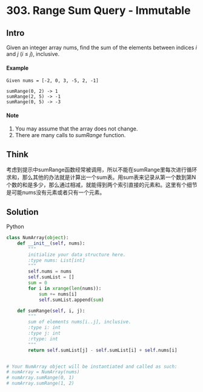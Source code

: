 # 303. Range Sum Query - Immutable


## Intro

Given an integer array nums, find the sum of the elements between indices *i* and *j* (*i* ≤ *j*), inclusive.

#### Example

```
Given nums = [-2, 0, 3, -5, 2, -1]

sumRange(0, 2) -> 1
sumRange(2, 5) -> -1
sumRange(0, 5) -> -3
```

#### Note

1. You may assume that the array does not change.
2. There are many calls to *sumRange* function.

## Think

考虑到提示中sumRange函数经常被调用，所以不能在sumRange里每次进行循环求和，那么其他的办法就是计算出一个sum表。用sum表来记录从第一个数到第N个数的和是多少，那么通过相减，就能得到两个索引直接的元素和。这里有个细节是可能nums没有元素或者只有一个元素。

## Solution

Python
 
```python
class NumArray(object):
    def __init__(self, nums):
        """
        initialize your data structure here.
        :type nums: List[int]
        """
        self.nums = nums
        self.sumList = []
        sum = 0
        for i in xrange(len(nums)):
            sum += nums[i]
            self.sumList.append(sum)

    def sumRange(self, i, j):
        """
        sum of elements nums[i..j], inclusive.
        :type i: int
        :type j: int
        :rtype: int
        """
        return self.sumList[j] - self.sumList[i] + self.nums[i]


# Your NumArray object will be instantiated and called as such:
# numArray = NumArray(nums)
# numArray.sumRange(0, 1)
# numArray.sumRange(1, 2)
```